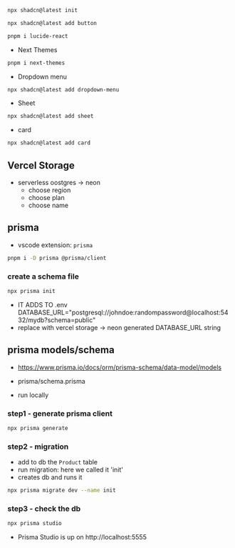 ```sh
npx shadcn@latest init
```

```sh
npx shadcn@latest add button
```

```sh
pnpm i lucide-react
```

-   Next Themes

```sh
pnpm i next-themes
```

-   Dropdown menu

```sh
npx shadcn@latest add dropdown-menu
```

-   Sheet

```sh
npx shadcn@latest add sheet
```

-   card

```sh
npx shadcn@latest add card
```

## Vercel Storage

-   serverless oostgres -> neon
    -   choose region
    -   choose plan
    -   choose name

## prisma

-   vscode extension: `prisma`

```sh
pnpm i -D prisma @prisma/client
```

### create a schema file

```sh
npx prisma init
```

-   IT ADDS TO .env
    DATABASE_URL="postgresql://johndoe:randompassword@localhost:5432/mydb?schema=public"
-   replace with vercel storage -> neon generated DATABASE_URL string

## prisma models/schema

-   https://www.prisma.io/docs/orm/prisma-schema/data-model/models

-   prisma/schema.prisma
-   run locally

### step1 - generate prisma client

```sh
npx prisma generate
```

### step2 - migration

-   add to db the `Product` table
-   run migration: here we called it 'init'
-   creates db and runs it

```sh
npx prisma migrate dev --name init
```

### step3 - check the db

```sh
npx prisma studio
```

-   Prisma Studio is up on http://localhost:5555
